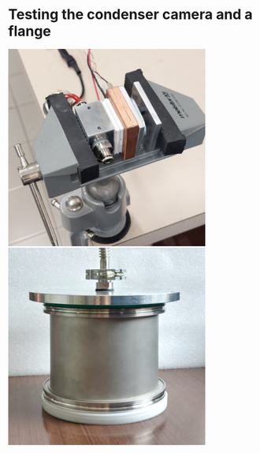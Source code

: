 # Testing the condenser camera and a flange

<img alt="Photo of the test in a vise" src="/img/2025-01-16 - Pressue test in a vise.jpg" width=400px>

<img alt="Photo of the vacuum test of the flange" src="/img/2025-01-17 - Vacuum test of the flange.jpg" width=400px>

